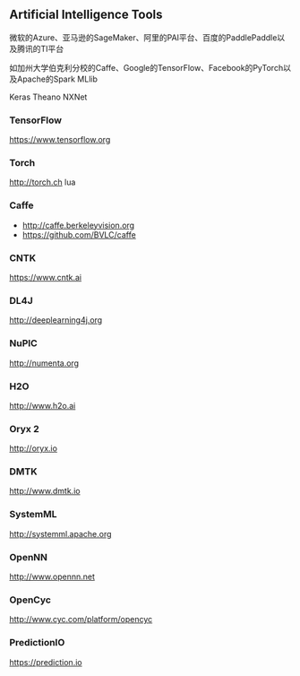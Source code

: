 <!-- markdownlint-disable MD033 MD041 -->

## Artificial Intelligence Tools

微软的Azure、亚马逊的SageMaker、阿里的PAI平台、百度的PaddlePaddle以及腾讯的TI平台

如加州大学伯克利分校的Caffe、Google的TensorFlow、Facebook的PyTorch以及Apache的Spark MLlib

Keras Theano NXNet

### TensorFlow

<https://www.tensorflow.org>

### Torch

<http://torch.ch> lua

### Caffe

- <http://caffe.berkeleyvision.org>
- <https://github.com/BVLC/caffe>

### CNTK

<https://www.cntk.ai>

### DL4J

<http://deeplearning4j.org>

### NuPIC

<http://numenta.org>

### H2O

<http://www.h2o.ai>

### Oryx 2

<http://oryx.io>

### DMTK

<http://www.dmtk.io>

### SystemML

<http://systemml.apache.org>

### OpenNN

<http://www.opennn.net>

### OpenCyc

<http://www.cyc.com/platform/opencyc>

### PredictionIO

<https://prediction.io>
